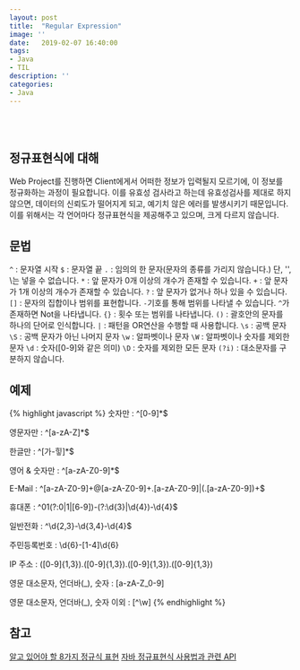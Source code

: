 ```yaml
---
layout: post
title:  "Regular Expression"
image: ''
date:   2019-02-07 16:40:00
tags:
- Java
- TIL
description: ''
categories:
- Java
---
```


<br/>
<br/>

## 정규표현식에 대해
Web Project를 진행하면 Client에게서 어떠한 정보가 입력될지 모르기에, 이 정보를 정규화하는 과정이 필요합니다. 이를 유효성 검사라고 하는데 유효성검사를 제대로 하지않으면, 데이터의 신뢰도가 떨어지게 되고, 예기치 않은 에러를 발생시키기 때문입니다. 이를 위해서는 각 언어마다 정규표현식을 제공해주고 있으며, 크게 다르지 않습니다.<br/>

## 문법
<code>^</code> : 문자열 시작
<code>$</code> : 문자열 끝
<code>.</code> : 임의의 한 문자(문자의 종류를 가리지 않습니다.) 단, '', \는 넣을 수 없습니다.
<code>*</code> : 앞 문자가 0개 이상의 개수가 존재할 수 있습니다.
<code>+</code> : 앞 문자가 1개 이상의 개수가 존재할 수 있습니다.
<code>?</code> : 앞 문자가 없거나 하나 있을 수 있습니다.
<code>[]</code> : 문자의 집합이나 범위를 표현합니다. <code>-</code>기호를 통해 범위를 나타낼 수 있습니다. <code>^</code>가 존재하면 Not을 나타냅니다.
<code>{}</code> : 횟수 또는 범위를 나타냅니다.
<code>()</code> : 괄호안의 문자를 하나의 단어로 인식합니다.
<code>|</code> : 패턴을 OR연산을 수행할 때 사용합니다.
<code>\s</code> : 공백 문자
<code>\S</code> : 공백 문자가 아닌 나머지 문자
<code>\w</code> : 알파벳이나 문자
<code>\W</code> : 알파벳이나 숫자를 제외한 문자
<code>\d</code> : 숫자([0-9]와 같은 의미)
<code>\D</code> : 숫자를 제외한 모든 문자
<code>(?i)</code> : 대소문자를 구분하지 않습니다.

## 예제
{% highlight javascript %}
숫자만 : ^[0-9]*$

영문자만 : ^[a-zA-Z]*$

한글만 : ^[가-힣]*$

영어 & 숫자만 : ^[a-zA-Z0-9]*$

E-Mail : ^[a-zA-Z0-9]+@[a-zA-Z0-9]+\.[a-zA-Z0-9]|(\.[a-zA-Z0-9])+$

휴대폰 : ^01(?:0|1|[6-9])-(?:\d{3}|\d{4})-\d{4}$

일반전화 : ^\d{2,3}-\d{3,4}-\d{4}$

주민등록번호 : \d{6}\-[1-4]\d{6}

IP 주소 : ([0-9]{1,3})\.([0-9]{1,3})\.([0-9]{1,3})\.([0-9]{1,3})

영문 대소문자, 언더바(_), 숫자 : [a-zA-Z_0-9]

영문 대소문자, 언더바(_), 숫자  이외 : [^\w]
{% endhighlight %}

## 참고
<a href="https://blog.outsider.ne.kr/360">알고 있어야 할 8가지 정규식 표현</a>
<a href="https://m.blog.naver.com/PostView.nhn?blogId=javaking75&logNo=220491298440&categoryNo=7&proxyReferer=https%3A%2F%2Fwww.google.co.kr%2F">자바 정규표현식 사용법과 관련 API</a>